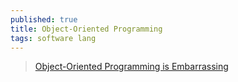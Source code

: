```yaml
---
published: true
title: Object-Oriented Programming
tags: software lang
---
```

> [Object-Oriented Programming is Embarrassing](https://www.youtube.com/watch?v=IRTfhkiAqPw)